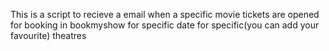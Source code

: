 This is a script to recieve a email when a specific movie tickets are opened for booking in bookmyshow for specific date for specific(you can add your favourite) theatres

